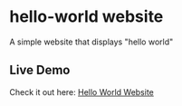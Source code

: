 # hello-world website
A simple website that displays "hello world"
## Live Demo
Check it out here: [Hello World Website](https://mohanreddy369.github.io/hello-world/)
